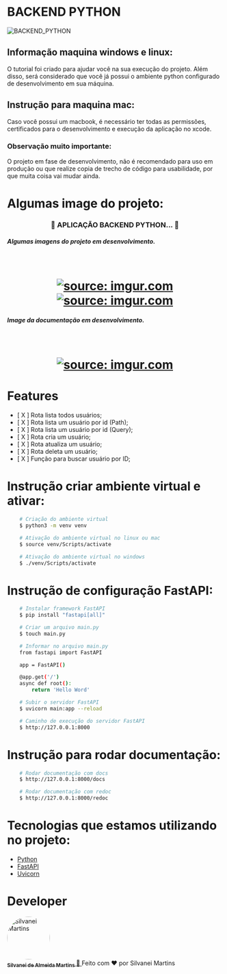 # BACKEND PYTHON

![BACKEND_PYTHON](https://img.shields.io/badge/BACKEND-PYTHON-blue.svg)

## Informação maquina windows e linux:
O tutorial foi criado para ajudar você na sua execução do projeto. Além disso, será considerado que você já possui o ambiente python configurado de desenvolvimento em sua máquina. 

## Instrução para maquina mac:
Caso você possui um macbook, é necessário ter todas as permissões, certificados para o desenvolvimento e execução da aplicação no xcode.

### Observação muito importante:
O projeto em fase de desenvolvimento, não é recomendado para uso em produção ou que realize copia de trecho de código para usabilidade, por que muita coisa vai mudar ainda.

# Algumas image do projeto:
<h3 align="center">
	🚧  APLICAÇÃO BACKEND PYTHON...  🚧
</h3>

<h5 align="left">
	Algumas imagens do projeto em desenvolvimento.
</h5>
<br />
<h1 align="center">
 	<a href="https://imgur.com/ReEqzw8"><img src="https://i.imgur.com/ReEqzw8.png" title="source: imgur.com" /></a>
	<br />
	<a href="https://imgur.com/1hUm3cz"><img src="https://i.imgur.com/1hUm3cz.png" title="source: imgur.com" /></a>
	<br />
</h1>

<h5 align="left">
	Image da documentação em desenvolvimento.
</h5>
<br />
<h1 align="center">
 	<a href="https://imgur.com/EFS0vTk"><img src="https://i.imgur.com/EFS0vTk.png" title="source: imgur.com" /></a>
	<br />
</h1>

# Features
-   [ X ] Rota lista todos usuários;
-   [ X ] Rota lista um usuário por id (Path);
-   [ X ] Rota lista um usuário por id (Query);
-   [ X ] Rota cria um usuário;
-   [ X ] Rota atualiza um usuário;
-   [ X ] Rota deleta um usuário;
-   [ X ] Função para buscar usuário por ID;

# Instrução criar ambiente virtual e ativar:
```bash
    # Criação do ambiente virtual
    $ python3 -m venv venv

    # Ativação do ambiente virtual no linux ou mac
    $ source venv/Scripts/activate

    # Ativação do ambiente virtual no windows
    $ ./venv/Scripts/activate
```	

# Instrução de configuração FastAPI:
```bash
    # Instalar framework FastAPI
    $ pip install "fastapi[all]"

    # Criar um arquivo main.py
    $ touch main.py

    # Informar no arquivo main.py
    from fastapi import FastAPI

    app = FastAPI()

    @app.get('/')
    async def root():
        return 'Hello Word'

    # Subir o servidor FastAPI
    $ uvicorn main:app --reload

    # Caminho de execução do servidor FastAPI
    $ http://127.0.0.1:8000
```	

# Instrução para rodar documentação:
```bash
    # Rodar documentação com docs
    $ http://127.0.0.1:8000/docs

    # Rodar documentação com redoc
    $ http://127.0.0.1:8000/redoc
```	

# Tecnologias que estamos utilizando no projeto:
-   [Python](https://www.python.org/)
-   [FastAPI](https://fastapi.tiangolo.com/pt/)
-   [Uvicorn](https://www.uvicorn.org/)

# Developer
<a href="https://github.com/SilvaneiMartins">
    <img
        style="border-radius:50%"
        src="https://github.com/SilvaneiMartins.png"
        width="100px;"
        alt="Silvanei Martins"
    />
    <br />
    <sub>
        <b>Silvanei de Almeida Martins</b>
    </sub>
</a>
     <a href="https://github.com/SilvaneiMartins" title="Silvanei martins" >
    🚀
 </a>
Feito com ❤️ por Silvanei Martins
